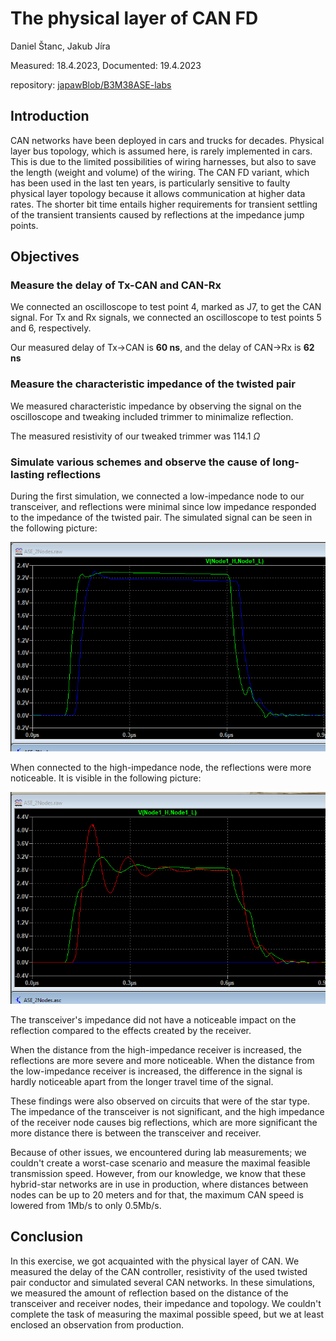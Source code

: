# The physical layer of CAN FD

Daniel Štanc, Jakub Jíra

Measured: 18.4.2023, Documented: 19.4.2023

repository: [japawBlob/B3M38ASE-labs](https://github.com/japawBlob/B3M38ASE-labs)

## Introduction

CAN networks have been deployed in cars and trucks for decades. Physical layer bus topology, which is assumed here, is rarely implemented in cars. This is due to the limited possibilities of wiring harnesses, but also to save the length (weight and volume) of the wiring. The CAN FD variant, which has been used in the last ten years, is particularly sensitive to faulty physical layer topology because it allows communication at higher data rates. The shorter bit time entails higher requirements for transient settling of the transient transients caused by reflections at the impedance jump points.

## Objectives

### Measure the delay of Tx-CAN and CAN-Rx

We connected an oscilloscope to test point 4, marked as J7, to get the CAN signal. For Tx and Rx signals, we connected an oscilloscope to test points 5 and 6, respectively.

Our measured delay of Tx->CAN is **60 ns**, and the delay of CAN->Rx is **62 ns**

### Measure the characteristic impedance of the twisted pair

We measured characteristic impedance by observing the signal on the oscilloscope and tweaking included trimmer to minimalize reflection. 

The measured resistivity of our tweaked trimmer was 114.1 $\Omega$

### Simulate various schemes and observe the cause of long-lasting reflections

During the first simulation, we connected a low-impedance node to our transceiver, and reflections were minimal since low impedance responded to the impedance of the twisted pair. The simulated signal can be seen in the following picture:

![Low_impedance](../img/low_impedance.png)

When connected to the high-impedance node, the reflections were more noticeable. It is visible in the following picture:

![High_impedance](../img/high_impedance.png)

The transceiver's impedance did not have a noticeable impact on the reflection compared to the effects created by the receiver. 

When the distance from the high-impedance receiver is increased, the reflections are more severe and more noticeable. When the distance from the low-impedance receiver is increased, the difference in the signal is hardly noticeable apart from the longer travel time of the signal. 

These findings were also observed on circuits that were of the star type. The impedance of the transceiver is not significant, and the high impedance of the receiver node causes big reflections, which are more significant the more distance there is between the transceiver and receiver. 

Because of other issues, we encountered during lab measurements; we couldn't create a worst-case scenario and measure the maximal feasible transmission speed. However, from our knowledge, we know that these hybrid-star networks are in use in production, where distances between nodes can be up to 20 meters and for that, the maximum CAN speed is lowered from 1Mb/s to only 0.5Mb/s. 

## Conclusion

In this exercise, we got acquainted with the physical layer of CAN. We measured the delay of the CAN controller, resistivity of the used twisted pair conductor and simulated several CAN networks. In these simulations, we measured the amount of reflection based on the distance of the transceiver and receiver nodes, their impedance and topology. We couldn't complete the task of measuring the maximal possible speed, but we at least enclosed an observation from production.